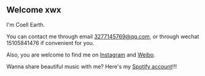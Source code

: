 ## Welcome xwx

I'm Coell Earth.


You can contact me through email 3277145769@qq.com, or through wechat 15105841476 if convenient for you.


Also, you are welcome to find me on [Instagram](https://www.instagram.com/coell_for_sure/) and [Weibo](https://m.weibo.cn/profile/7844705992).


Wanna share beautiful music with me? Here's my [Spotify account](https://open.spotify.com/user/31pxxmordjt2vbeimr54tfqlo4oe?si=aOFnJtBRRWiVc6XUIhytiA)!!!
